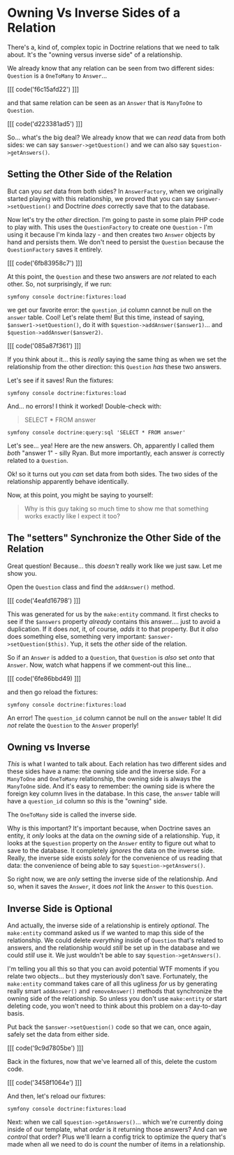 # Owning Vs Inverse Sides of a Relation

There's a, kind of, complex topic in Doctrine relations that we need to talk about.
It's the "owning versus inverse side" of a relationship.

We already know that any relation can be seen from two different sides: `Question`
is a `OneToMany` to `Answer`... 

[[[ code('f6c15afd22') ]]]

and that same relation can be seen as an `Answer` that is `ManyToOne` to `Question`.

[[[ code('d223381ad5') ]]]

So... what's the big deal? We already know that we can *read* data from both sides:
we can say `$answer->getQuestion()` and we can also say `$question->getAnswers()`.

## Setting the Other Side of the Relation

But can you *set* data from both sides? In `AnswerFactory`, when we originally
started playing with this relationship, we proved that you can say
`$answer->setQuestion()` and Doctrine *does* correctly save that to the database.

Now let's try the *other* direction. I'm going to paste in some plain PHP code
to play with. This uses the `QuestionFactory` to create one `Question` - I'm
using it because I'm kinda lazy - and then creates two `Answer` objects by hand
and persists them. We don't need to persist the `Question` because the
`QuestionFactory` saves it entirely.

[[[ code('6fb83958c7') ]]]

At this point, the `Question` and these two answers are *not* related to each other.
So, not surprisingly, if we run:

```terminal
symfony console doctrine:fixtures:load
```

we get our favorite error: the `question_id` column cannot be null on the `answer`
table. Cool! Let's relate them! But this time, instead of saying,
`$answer1->setQuestion()`, do it with `$question->addAnswer($answer1)`...
and `$question->addAnswer($answer2)`.

[[[ code('085a87f361') ]]]

If you think about it... this is *really* saying the same thing as when we set
the relationship from the other direction: this `Question` *has* these two answers.

Let's see if it saves! Run the fixtures:

```terminal-silent
symfony console doctrine:fixtures:load
```

And... no errors! I think it worked! Double-check with:

> SELECT * FROM answer

```terminal-silent
symfony console doctrine:query:sql 'SELECT * FROM answer'
```

Let's see... yea! Here are the new answers. Oh, apparently I called them *both*
"answer 1" - silly Ryan. But more importantly, each answer *is* correctly
related to a `Question`.

Ok! so it turns out you *can* set data from both sides. The two sides of the
relationship apparently behave identically.

Now, at this point, you might be saying to yourself:

> Why is this guy taking so much time to show me that something works
> exactly like I expect it too?

## The "setters" Synchronize the Other Side of the Relation

Great question! Because... this *doesn't* really work like we just saw. Let me
show you.

Open the `Question` class and find the `addAnswer()` method. 

[[[ code('4eafd16798') ]]]

This was generated for us by the `make:entity` command. It first checks to see 
if the `$answers` property *already* contains this answer.... just to avoid 
a duplication. If it does *not*, it, of course, *adds* it to that property. 
But it *also* does something else, something very important: 
`$answer->setQuestion($this)`. Yup, it sets the *other* side of the relation.

So if an `Answer` is added to a `Question`, that `Question` is *also* set *onto*
that `Answer`. Now, watch what happens if we comment-out this line... 

[[[ code('6fe86bbd49) ]]]

and then go reload the fixtures:

```terminal-silent
symfony console doctrine:fixtures:load
```

An error! The `question_id` column cannot be null on the `answer` table! It
did *not* relate the `Question` to the `Answer` properly!

## Owning vs Inverse

*This* is what I wanted to talk about. Each relation has two different sides and
these sides have a name: the owning side and the inverse side. For a `ManyToOne`
and `OneToMany` relationship, the owning side is always the `ManyToOne` side. And
it's easy to remember: the owning side is where the foreign key column lives in the
database. In this case, the `answer` table will have a `question_id` column so
*this* is the "owning" side.

The `OneToMany` side is called the inverse side.

Why is this important? It's important because, when Doctrine saves an entity, it
*only* looks at the data on the *owning* side of a relationship. Yup, it looks
at the `$question` property on the `Answer` entity to figure out what to save
to the database. It completely *ignores* the data on the inverse side. Really,
the inverse side exists *solely* for the convenience of us reading that data:
the convenience of being able to say `$question->getAnswers()`.

So right now, we are *only* setting the inverse side of the relationship. And so,
when it saves the `Answer`, it does *not* link the `Answer` to this `Question`.

## Inverse Side is Optional

And actually, the inverse side of a relationship is entirely *optional*. The
`make:entity` command asked us if we wanted to map this side of the relationship.
We could delete *everything* inside of `Question` that's related to answers, and
the relationship would *still* be set up in the database and we could *still* use
it. We just wouldn't be able to say `$question->getAnswers()`.

I'm telling you all this so that you can avoid potential WTF moments if you relate
two objects... but they mysteriously don't save. Fortunately, the `make:entity`
command takes care of all this ugliness *for* us by generating really smart
`addAnswer()` and `removeAnswer()` methods that synchronize the owning side of the
relationship. So unless you don't use `make:entity` or start deleting code, you
won't need to think about this problem on a day-to-day basis.

Put back the `$answer->setQuestion()` code so that we can, once again, safely set
the data from either side. 

[[[ code('9c9d7805be') ]]]

Back in the fixtures, now that we've learned all of this, delete the custom code. 

[[[ code('3458f1064e') ]]]

And then, let's reload our fixtures:

```terminal-silent
symfony console doctrine:fixtures:load
```

Next: when we call `$question->getAnswers()`... which we're currently doing inside
of our template, what *order* is it returning those answers? And can we *control*
that order? Plus we'll learn a config trick to optimize the query that's made when
all we need to do is *count* the number of items in a relationship.
